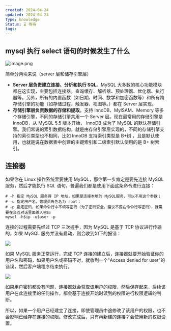 ```yaml
---
created: 2024-04-24
updated: 2024-04-24
Type: knowledge
Status: ⌛️ 等待
tags:
---
```

##  mysql 执行 select 语句的时候发生了什么

![image.png](https://obsidian-pic-1317906728.cos.ap-nanjing.myqcloud.com/obsidian/20240424013731.png)

简单分两块来说（server 层和储存引擎层）

- **Server 层负责建立连接、分析和执行 SQL**。MySQL 大多数的核心功能模块都在这实现，主要包括连接器，查询缓存、解析器、预处理器、优化器、执行器等。另外，所有的内置函数（如日期、时间、数学和加密函数等）和所有跨存储引擎的功能（如存储过程、触发器、视图等。）都在 Server 层实现。
- **存储引擎层负责数据的存储和提取**。支持 InnoDB、MyISAM、Memory 等多个存储引擎，不同的存储引擎共用一个 Server 层。现在最常用的存储引擎是 InnoDB，从 MySQL 5.5 版本开始， InnoDB 成为了 MySQL 的默认存储引擎。我们常说的索引数据结构，就是由存储引擎层实现的，不同的存储引擎支持的索引类型也不相同，比如 InnoDB 支持索引类型是 B+树 ，且是默认使用，也就是说在数据表中创建的主键索引和二级索引默认使用的是 B+ 树索引。

## 连接器

如果你在 Linux 操作系统里要使用 MySQL，那你第一步肯定是要先连接 MySQL 服务，然后才能执行 SQL 语句，普遍我们都是使用下面这条命令进行连接：

```shell
# -h 指定 MySQL 服务得 IP 地址，如果是连接本地的 MySQL服务，可以不用这个参数；
# -u 指定用户名，管理员角色名为 root；
# -p 指定密码，如果命令行中不填写密码（为了密码安全，建议不要在命令行写密码），就需要在交互对话里面输入密码
mysql -h$ip -u$user -p
```

连接的过程需要先经过 TCP 三次握手，因为 MySQL 是基于 TCP 协议进行传输的，如果 MySQL 服务并没有启动，则会收到如下的报错：

![](https://cdn.xiaolincoding.com/gh/xiaolincoder/mysql/sql%E6%89%A7%E8%A1%8C%E8%BF%87%E7%A8%8B/mysql%E8%BF%9E%E6%8E%A5%E9%94%99%E8%AF%AF.png)

如果 MySQL 服务正常运行，完成 TCP 连接的建立后，连接器就要开始验证你的用户名和密码，如果用户名或密码不对，就收到一个"Access denied for user"的错误，然后客户端程序结束执行。

![](https://cdn.xiaolincoding.com/gh/xiaolincoder/mysql/sql%E6%89%A7%E8%A1%8C%E8%BF%87%E7%A8%8B/%E5%AF%86%E7%A0%81%E9%94%99%E8%AF%AF.png)

如果用户密码都没有问题，连接器就会获取该用户的权限，然后保存起来，后续该用户在此连接里的任何操作，都会基于连接开始时读到的权限进行权限逻辑的判断。

所以，如果一个用户已经建立了连接，即使管理员中途修改了该用户的权限，也不会影响已经存在连接的权限。修改完成后，只有再新建的连接才会使用新的权限设置。